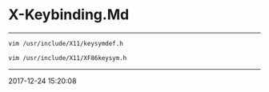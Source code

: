 # X-Keybinding.Md

----------------------------------------- 

```bash
vim /usr/include/X11/keysymdef.h

vim /usr/include/X11/XF86keysym.h
```

-----------------------------------------
2017-12-24 15:20:08
